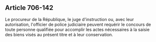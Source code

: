 Article 706-142
----
Le procureur de la République, le juge d'instruction ou, avec leur autorisation,
l'officier de police judiciaire peuvent requérir le concours de toute personne
qualifiée pour accomplir les actes nécessaires à la saisie des biens visés au
présent titre et à leur conservation.
